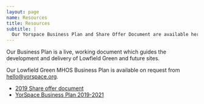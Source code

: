 ```yaml
---
layout: page
name: Resources
title: Resources
subtitle: |
  Our Yorspace Business Plan and Share Offer Document are available here.
---
```


Our Business Plan is a live, working document which guides the development and delivery of Lowfield Green and future sites.

Our Lowfield Green MHOS Business Plan is available on request from [hello@yorspace.org](mailto:hello@yorspace.org).

- [2019 Share offer document](/uploads/YorSpace_Share_Offer_Final.pdf)
- [YorSpace Business Plan 2019-2021](/uploads/YorSpace_Business_Plan_Final.pdf)